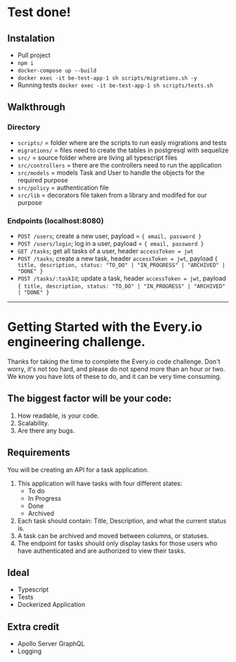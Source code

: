 # Test done!

## Instalation

- Pull project
- `npm i`
- `docker-compose up --build`
- `docker exec -it be-test-app-1 sh scripts/migrations.sh -y`
- Running tests `docker exec -it be-test-app-1 sh scripts/tests.sh`

## Walkthrough

### Directory

- `scripts/` = folder where are the scripts to run easly migrations and tests
- `migrations/` = files need to create the tables in postgresql with sequelize
- `src/` = source folder where are living all typescript files
- `src/controllers` = there are the controllers need to run the application
- `src/models` = models Task and User to handle the objects for the required purpose
- `src/policy` = authentication file
- `src/lib` = decorators file taken from a library and modifed for our purpose

### Endpoints (localhost:8080)

- `POST /users`; create a new user, payload = `{ email, password }`
- `POST /users/login`; log in a user, payload = `{ email, password }`
- `GET /tasks`; get all tasks of a user, header `accessToken = jwt`
- `POST /tasks`; create a new task, header `accessToken = jwt`, payload `{ title, description, status: "TO_DO" | "IN_PROGRESS" | "ARCHIVED" | "DONE" }`
- `POST /tasks/:taskId`; update a task, header `accessToken = jwt`, payload `{ title, description, status: "TO_DO" | "IN_PROGRESS" | "ARCHIVED" | "DONE" }`

---

# Getting Started with the Every.io engineering challenge.

Thanks for taking the time to complete the Every.io code challenge. Don't worry, it's not too hard, and please do not spend more than an hour or two. We know you have lots of these to do, and it can be very time consuming.

## The biggest factor will be your code:

1. How readable, is your code.
2. Scalability.
3. Are there any bugs.

## Requirements

You will be creating an API for a task application.

1. This application will have tasks with four different states:
   - To do
   - In Progress
   - Done
   - Archived
2. Each task should contain: Title, Description, and what the current status is.
3. A task can be archived and moved between columns, or statuses.
4. The endpoint for tasks should only display tasks for those users who have authenticated and are authorized to view their tasks.

## Ideal

- Typescript
- Tests
- Dockerized Application

## Extra credit

- Apollo Server GraphQL
- Logging
